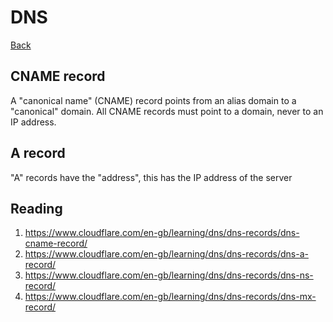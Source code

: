 # DNS

[Back](../index.md)

## CNAME record

A "canonical name" (CNAME) record points from an alias domain to a "canonical" domain.
All CNAME records must point to a domain, never to an IP address.

## A record

"A" records have the "address", this has the IP address of the server

## Reading

1. https://www.cloudflare.com/en-gb/learning/dns/dns-records/dns-cname-record/
2. https://www.cloudflare.com/en-gb/learning/dns/dns-records/dns-a-record/
3. https://www.cloudflare.com/en-gb/learning/dns/dns-records/dns-ns-record/
4. https://www.cloudflare.com/en-gb/learning/dns/dns-records/dns-mx-record/

